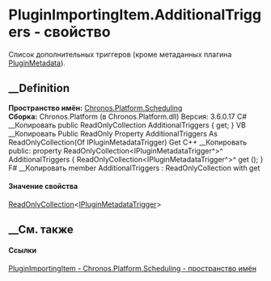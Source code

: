 # PluginImportingItem.AdditionalTriggers - свойство
Список дополнительных триггеров (кроме метаданных плагина
[PluginMetadata](P_Chronos_Platform_Scheduling_PluginImportingItem_PluginMetadata.htm)).
## __Definition
 **Пространство имён:**
[Chronos.Platform.Scheduling](N_Chronos_Platform_Scheduling.htm)  
 **Сборка:** Chronos.Platform (в Chronos.Platform.dll) Версия: 3.6.0.17
C# __Копировать
     public ReadOnlyCollection<IPluginMetadataTrigger> AdditionalTriggers { get; }
VB __Копировать
     Public ReadOnly Property AdditionalTriggers As ReadOnlyCollection(Of IPluginMetadataTrigger)
    	Get
C++ __Копировать
     public:
    property ReadOnlyCollection<IPluginMetadataTrigger^>^ AdditionalTriggers {
    	ReadOnlyCollection<IPluginMetadataTrigger^>^ get ();
    }
F# __Копировать
     member AdditionalTriggers : ReadOnlyCollection<IPluginMetadataTrigger> with get
#### Значение свойства
[ReadOnlyCollection](https://learn.microsoft.com/dotnet/api/system.collections.objectmodel.readonlycollection-1)<[IPluginMetadataTrigger](T_Chronos_Contracts_IPluginMetadataTrigger.htm)>
##  __См. также
#### Ссылки
[PluginImportingItem -
](T_Chronos_Platform_Scheduling_PluginImportingItem.htm)
[Chronos.Platform.Scheduling - пространство
имён](N_Chronos_Platform_Scheduling.htm)
